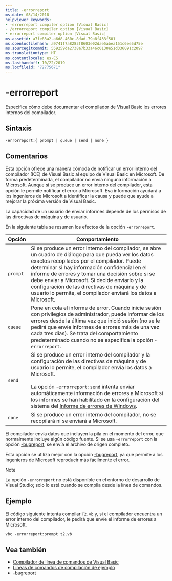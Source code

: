 ```yaml
---
title: -errorreport
ms.date: 08/14/2018
helpviewer_keywords:
- -errorreport compiler option [Visual Basic]
- /errorreport compiler option [Visual Basic]
- errorreport compiler option [Visual Basic]
ms.assetid: a7fe83a2-a6d8-460c-8dad-79a8f433f501
ms.openlocfilehash: a9741f7a8283f8603e02dae5abea151c6ee5d75e
ms.sourcegitcommit: 559259da2738a7b33a46c0130e51d336091c2097
ms.translationtype: HT
ms.contentlocale: es-ES
ms.lasthandoff: 10/22/2019
ms.locfileid: "72775671"
---
```

# <a name="-errorreport"></a>-errorreport

Especifica cómo debe documentar el compilador de Visual Basic los errores internos del compilador.

## <a name="syntax"></a>Sintaxis

```console
-errorreport:{ prompt | queue | send | none }
```

## <a name="remarks"></a>Comentarios

Esta opción ofrece una manera cómoda de notificar un error interno del compilador (ICE) de Visual Basic al equipo de Visual Basic en Microsoft. De forma predeterminada, el compilador no envía ninguna información a Microsoft. Aunque si se produce un error interno del compilador, esta opción le permite notificar el error a Microsoft. Esa información ayudará a los ingenieros de Microsoft a identificar la causa y puede que ayude a mejorar la próxima versión de Visual Basic.

La capacidad de un usuario de enviar informes depende de los permisos de las directivas de máquina y de usuario.

En la siguiente tabla se resumen los efectos de la opción `-errorreport`.

|Opción|Comportamiento|
|---|---|
|`prompt`|Si se produce un error interno del compilador, se abre un cuadro de diálogo para que pueda ver los datos exactos recopilados por el compilador. Puede determinar si hay información confidencial en el informe de errores y tomar una decisión sobre si se debe enviar a Microsoft. Si decide enviarlo y la configuración de las directivas de máquina y de usuario lo permite, el compilador enviará los datos a Microsoft.|
|`queue`|Pone en cola el informe de error. Cuando inicie sesión con privilegios de administrador, puede informar de los errores desde la última vez que inició sesión (no se le pedirá que envíe informes de errores más de una vez cada tres días). Se trata del comportamiento predeterminado cuando no se especifica la opción `-errorreport`.|
|`send`|Si se produce un error interno del compilador y la configuración de las directivas de máquina y de usuario lo permite, el compilador envía los datos a Microsoft.<br /><br /> La opción `-errorreport:send` intenta enviar automáticamente información de errores a Microsoft si los informes se han habilitado en la configuración del sistema del [Informe de errores de Windows](/windows/desktop/wer/windows-error-reporting). |
|`none`|Si se produce un error interno del compilador, no se recopilará ni se enviará a Microsoft.|

El compilador envía datos que incluyen la pila en el momento del error, que normalmente incluye algún código fuente. Si se usa `-errorreport` con la opción [-bugreport](../../../visual-basic/reference/command-line-compiler/bugreport.md), se envía el archivo de origen completo.

Esta opción se utiliza mejor con la opción [-bugreport](../../../visual-basic/reference/command-line-compiler/bugreport.md), ya que permite a los ingenieros de Microsoft reproducir más fácilmente el error.

> [!NOTE]
> La opción `-errorreport` no está disponible en el entorno de desarrollo de Visual Studio; solo lo está cuando se compila desde la línea de comandos.

## <a name="example"></a>Ejemplo

El código siguiente intenta compilar `T2.vb` y, si el compilador encuentra un error interno del compilador, le pedirá que envíe el informe de errores a Microsoft.

```console
vbc -errorreport:prompt t2.vb
```

## <a name="see-also"></a>Vea también

- [Compilador de línea de comandos de Visual Basic](../../../visual-basic/reference/command-line-compiler/index.md)
- [Líneas de comandos de compilación de ejemplo](../../../visual-basic/reference/command-line-compiler/sample-compilation-command-lines.md)
- [-bugreport](../../../visual-basic/reference/command-line-compiler/bugreport.md)
